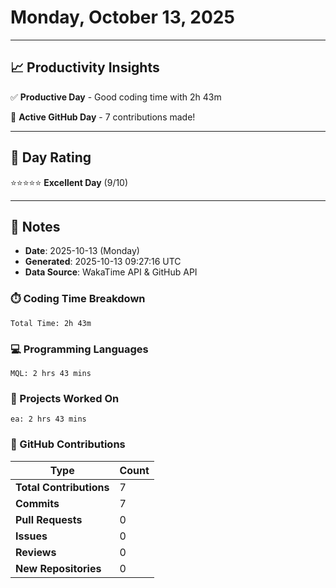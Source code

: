 # Monday, October 13, 2025

---

## 📈 Productivity Insights

✅ **Productive Day** - Good coding time with 2h 43m

🚀 **Active GitHub Day** - 7 contributions made!

---

## 🎯 Day Rating

⭐⭐⭐⭐⭐ **Excellent Day** (9/10)

---

## 📝 Notes

- **Date**: 2025-10-13 (Monday)
- **Generated**: 2025-10-13 09:27:16 UTC
- **Data Source**: WakaTime API & GitHub API


### ⏱️ Coding Time Breakdown

```
Total Time: 2h 43m
```

### 💻 Programming Languages

```
MQL: 2 hrs 43 mins
```

### 📂 Projects Worked On

```
ea: 2 hrs 43 mins

```


### 🐙 GitHub Contributions

| Type | Count |
|------|-------|
| **Total Contributions** | 7 |
| **Commits** | 7 |
| **Pull Requests** | 0 |
| **Issues** | 0 |
| **Reviews** | 0 |
| **New Repositories** | 0 |

